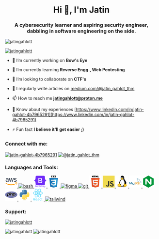 <h1 align="center">Hi 👋, I'm Jatin</h1>
<h3 align="center">A cybersecurity learner and aspiring security engineer, dabbling in software engineering on the side.</h3>

<p align="left"> <img src="https://komarev.com/ghpvc/?username=jatingahlott&label=Profile%20views&color=0e75b6&style=flat" alt="jatingahlott" /> </p>

<p align="left"> <a href="https://github.com/ryo-ma/github-profile-trophy"><img src="https://github-profile-trophy.vercel.app/?username=jatingahlott" alt="jatingahlott" /></a> </p>

- 🔭 I’m currently working on **Bow's Eye**

- 🌱 I’m currently learning **Reverse Engg., Web Pentesting**

- 👯 I’m looking to collaborate on **CTF's**

- 📝 I regularly write articles on [medium.com/@jatin_gahlot_thm](medium.com/@jatin_gahlot_thm)

- 📫 How to reach me **jatingahlott@proton.me**

- 📄 Know about my experiences [https://www.linkedin.com/in/jatin-gahlot-4b7965291](https://www.linkedin.com/in/jatin-gahlot-4b7965291)

- ⚡ Fun fact **I believe it'll get easier ;)**

<h3 align="left">Connect with me:</h3>
<p align="left">
<a href="https://linkedin.com/in/jatin-gahlot-4b7965291" target="blank"><img align="center" src="https://raw.githubusercontent.com/rahuldkjain/github-profile-readme-generator/master/src/images/icons/Social/linked-in-alt.svg" alt="jatin-gahlot-4b7965291" height="30" width="40" /></a>
<a href="https://medium.com/@jatin_gahlot_thm" target="blank"><img align="center" src="https://raw.githubusercontent.com/rahuldkjain/github-profile-readme-generator/master/src/images/icons/Social/medium.svg" alt="@jatin_gahlot_thm" height="30" width="40" /></a>
</p>

<h3 align="left">Languages and Tools:</h3>
<p align="left"> <a href="https://aws.amazon.com" target="_blank" rel="noreferrer"> <img src="https://raw.githubusercontent.com/devicons/devicon/master/icons/amazonwebservices/amazonwebservices-original-wordmark.svg" alt="aws" width="40" height="40"/> </a> <a href="https://www.gnu.org/software/bash/" target="_blank" rel="noreferrer"> <img src="https://www.vectorlogo.zone/logos/gnu_bash/gnu_bash-icon.svg" alt="bash" width="40" height="40"/> </a> <a href="https://getbootstrap.com" target="_blank" rel="noreferrer"> <img src="https://raw.githubusercontent.com/devicons/devicon/master/icons/bootstrap/bootstrap-plain-wordmark.svg" alt="bootstrap" width="40" height="40"/> </a> <a href="https://www.w3schools.com/css/" target="_blank" rel="noreferrer"> <img src="https://raw.githubusercontent.com/devicons/devicon/master/icons/css3/css3-original-wordmark.svg" alt="css3" width="40" height="40"/> </a> <a href="https://www.figma.com/" target="_blank" rel="noreferrer"> <img src="https://www.vectorlogo.zone/logos/figma/figma-icon.svg" alt="figma" width="40" height="40"/> </a> <a href="https://git-scm.com/" target="_blank" rel="noreferrer"> <img src="https://www.vectorlogo.zone/logos/git-scm/git-scm-icon.svg" alt="git" width="40" height="40"/> </a> <a href="https://www.w3.org/html/" target="_blank" rel="noreferrer"> <img src="https://raw.githubusercontent.com/devicons/devicon/master/icons/html5/html5-original-wordmark.svg" alt="html5" width="40" height="40"/> </a> <a href="https://developer.mozilla.org/en-US/docs/Web/JavaScript" target="_blank" rel="noreferrer"> <img src="https://raw.githubusercontent.com/devicons/devicon/master/icons/javascript/javascript-original.svg" alt="javascript" width="40" height="40"/> </a> <a href="https://www.linux.org/" target="_blank" rel="noreferrer"> <img src="https://raw.githubusercontent.com/devicons/devicon/master/icons/linux/linux-original.svg" alt="linux" width="40" height="40"/> </a> <a href="https://www.mysql.com/" target="_blank" rel="noreferrer"> <img src="https://raw.githubusercontent.com/devicons/devicon/master/icons/mysql/mysql-original-wordmark.svg" alt="mysql" width="40" height="40"/> </a> <a href="https://www.nginx.com" target="_blank" rel="noreferrer"> <img src="https://raw.githubusercontent.com/devicons/devicon/master/icons/nginx/nginx-original.svg" alt="nginx" width="40" height="40"/> </a> <a href="https://www.php.net" target="_blank" rel="noreferrer"> <img src="https://raw.githubusercontent.com/devicons/devicon/master/icons/php/php-original.svg" alt="php" width="40" height="40"/> </a> <a href="https://www.python.org" target="_blank" rel="noreferrer"> <img src="https://raw.githubusercontent.com/devicons/devicon/master/icons/python/python-original.svg" alt="python" width="40" height="40"/> </a> <a href="https://reactjs.org/" target="_blank" rel="noreferrer"> <img src="https://raw.githubusercontent.com/devicons/devicon/master/icons/react/react-original-wordmark.svg" alt="react" width="40" height="40"/> </a> <a href="https://tailwindcss.com/" target="_blank" rel="noreferrer"> <img src="https://www.vectorlogo.zone/logos/tailwindcss/tailwindcss-icon.svg" alt="tailwind" width="40" height="40"/> </a> </p>

<h3 align="left">Support:</h3>
<p>
  <a href="https://www.buymeacoffee.com/jatingahlott">
    <img src="https://cdn.buymeacoffee.com/buttons/v2/default-yellow.png" height="50" width="210" alt="jatingahlott" />
  </a>
</p>

<div align="left">
  <img src="https://github-readme-stats.vercel.app/api/top-langs?username=jatingahlott&show_icons=true&locale=en&layout=compact" alt="jatingahlott" />
  <img src="https://github-readme-stats.vercel.app/api?username=jatingahlott&show_icons=true&locale=en" alt="jatingahlott" />
</div>

